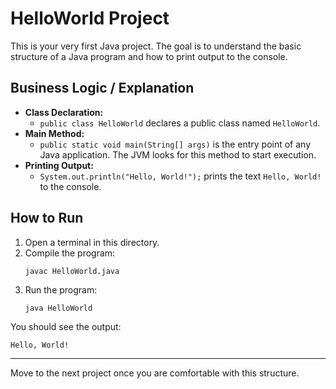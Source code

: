 # HelloWorld Project

This is your very first Java project. The goal is to understand the basic structure of a Java program and how to print output to the console.

## Business Logic / Explanation

- **Class Declaration:**
  - `public class HelloWorld` declares a public class named `HelloWorld`.
- **Main Method:**
  - `public static void main(String[] args)` is the entry point of any Java application. The JVM looks for this method to start execution.
- **Printing Output:**
  - `System.out.println("Hello, World!");` prints the text `Hello, World!` to the console.

## How to Run
1. Open a terminal in this directory.
2. Compile the program:
   ```
   javac HelloWorld.java
   ```
3. Run the program:
   ```
   java HelloWorld
   ```

You should see the output:
```
Hello, World!
```

---

Move to the next project once you are comfortable with this structure.
